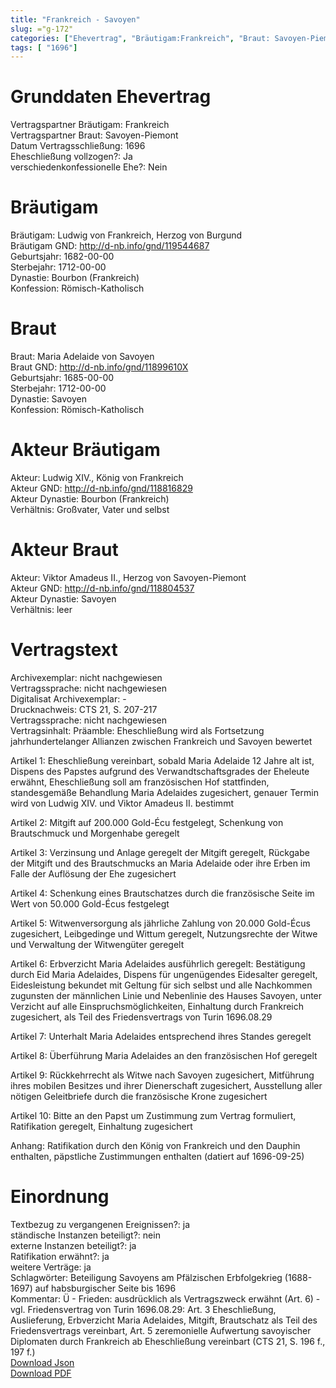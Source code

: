 ```yaml
---
title: "Frankreich - Savoyen"
slug: ="g-172"
categories: ["Ehevertrag", "Bräutigam:Frankreich", "Braut: Savoyen-Piemont", "Eheschließung vollzogen?:Ja", "verschiedenkonfessionelle Ehe?:Nein", "Dynastie Bräutigam:Bourbon (Frankreich)", "Akteur Bräutigam:Ludwig XIV., König von Frankreich", "Akteur Braut:Viktor Amadeus II., Herzog von Savoyen-Piemont", "Textbezug?:ja", "Ständisch?:nein", "Ratifikation?:ja", "Sonstiges?:ja", "Bräutigam:Frankreich", "Braut: Savoyen-Piemont"]
tags: [ "1696"]
---
```

<!--more-->

# Grunddaten Ehevertrag

Vertragspartner Bräutigam: Frankreich<br>
Vertragspartner Braut: Savoyen-Piemont<br>
Datum Vertragsschließung: 1696<br>
Eheschließung vollzogen?: Ja<br>
verschiedenkonfessionelle Ehe?: Nein<br>
# Bräutigam

Bräutigam: Ludwig von Frankreich, Herzog von Burgund<br>
Bräutigam GND: http://d-nb.info/gnd/119544687<br>
Geburtsjahr: 1682-00-00<br>
Sterbejahr: 1712-00-00<br>
Dynastie: Bourbon (Frankreich)<br>
Konfession: Römisch-Katholisch<br>
# Braut

Braut: Maria Adelaide von Savoyen<br>
Braut GND: http://d-nb.info/gnd/11899610X<br>
Geburtsjahr: 1685-00-00<br>
Sterbejahr: 1712-00-00<br>
Dynastie: Savoyen<br>
Konfession: Römisch-Katholisch<br>
# Akteur Bräutigam

Akteur: Ludwig XIV., König von Frankreich<br>
Akteur GND: http://d-nb.info/gnd/118816829<br>
Akteur Dynastie: Bourbon (Frankreich)<br>
Verhältnis: Großvater, Vater und selbst<br>
# Akteur Braut

Akteur: Viktor Amadeus II., Herzog von Savoyen-Piemont<br>
Akteur GND: http://d-nb.info/gnd/118804537<br>
Akteur Dynastie: Savoyen<br>
Verhältnis: leer<br>
# Vertragstext

Archivexemplar: nicht nachgewiesen<br>
Vertragssprache: nicht nachgewiesen<br>
Digitalisat Archivexemplar: -<br>
Drucknachweis: CTS 21, S. 207-217<br>
Vertragssprache: nicht nachgewiesen<br>
Vertragsinhalt: Präamble:  Eheschließung wird als Fortsetzung jahrhundertelanger Allianzen zwischen Frankreich und Savoyen bewertet

Artikel 1: Eheschließung vereinbart, sobald Maria Adelaide 12 Jahre alt ist, Dispens des Papstes aufgrund des Verwandtschaftsgrades der Eheleute erwähnt, Eheschließung soll am französischen Hof stattfinden, standesgemäße Behandlung Maria Adelaides zugesichert, genauer Termin wird von Ludwig XIV. und Viktor Amadeus II. bestimmt

Artikel 2: Mitgift auf 200.000 Gold-Écu festgelegt, Schenkung von Brautschmuck und Morgenhabe geregelt

Artikel 3: Verzinsung und Anlage geregelt der Mitgift geregelt, Rückgabe der Mitgift und des Brautschmucks an Maria Adelaide oder ihre Erben im Falle der Auflösung der Ehe zugesichert 

Artikel 4: Schenkung eines Brautschatzes durch die französische Seite im Wert von 50.000 Gold-Écus festgelegt

Artikel 5: Witwenversorgung als jährliche Zahlung von 20.000 Gold-Écus zugesichert, Leibgedinge und Wittum geregelt, Nutzungsrechte der Witwe und Verwaltung der Witwengüter geregelt

Artikel 6: Erbverzicht Maria Adelaides ausführlich geregelt: Bestätigung durch Eid Maria Adelaides, Dispens für ungenügendes Eidesalter geregelt, Eidesleistung bekundet mit Geltung für sich selbst und alle Nachkommen zugunsten der männlichen Linie und Nebenlinie des Hauses Savoyen, unter Verzicht auf alle Einspruchsmöglichkeiten, Einhaltung durch Frankreich zugesichert, als Teil des Friedensvertrags von Turin 1696.08.29

Artikel 7: Unterhalt Maria Adelaides entsprechend ihres Standes geregelt

Artikel 8: Überführung Maria Adelaides an den französischen Hof geregelt

Artikel 9: Rückkehrrecht als Witwe nach Savoyen zugesichert, Mitführung ihres mobilen Besitzes und ihrer Dienerschaft zugesichert, Ausstellung aller nötigen Geleitbriefe durch die französische Krone zugesichert

Artikel 10: Bitte an den Papst um Zustimmung zum Vertrag formuliert, Ratifikation geregelt, Einhaltung zugesichert

Anhang: Ratifikation durch den König von Frankreich und den Dauphin enthalten, päpstliche Zustimmungen enthalten (datiert auf 1696-09-25)<br>
# Einordnung

Textbezug zu vergangenen Ereignissen?: ja<br>
ständische Instanzen beteiligt?: nein<br>
externe Instanzen beteiligt?: ja<br>
Ratifikation erwähnt?: ja<br>
weitere Verträge: ja<br>
Schlagwörter: Beteiligung Savoyens am Pfälzischen Erbfolgekrieg (1688-1697) auf habsburgischer Seite bis 1696<br>
Kommentar: Ü - Frieden: ausdrücklich als Vertragszweck erwähnt (Art. 6) - vgl. Friedensvertrag von Turin 1696.08.29: Art. 3 Eheschließung, Auslieferung, Erbverzicht Maria Adelaides, Mitgift, Brautschatz als Teil des Friedensvertrags vereinbart, Art. 5 zeremonielle Aufwertung savoyischer Diplomaten durch Frankreich ab Eheschließung vereinbart (CTS 21, S. 196 f., 197 f.)<br>
[Download Json](/vertraege/vertrag-172.json)<br>
[Download PDF](/vertraege/v1.pdf)